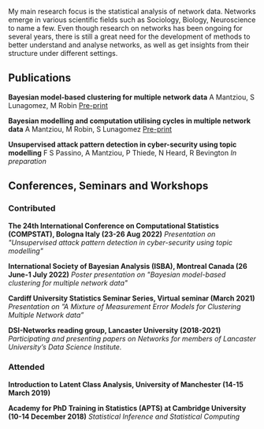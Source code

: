 My main research focus is the statistical analysis of network data. Networks emerge in various scientific fields such as Sociology, Biology, Neuroscience to name a few. Even though research on networks has been ongoing for several years, there is still a great need for the development of methods to better understand and analyse networks, as well as get insights from their structure under different settings. 

## Publications

**Bayesian model-based clustering for multiple network data**
A Mantziou, S Lunagomez, M Robin
[Pre-print](https://arxiv.org/abs/2107.03431)

**Bayesian modelling and computation utilising cycles in multiple network data**
A Mantziou, M Robin, S Lunagomez
[Pre-print](https://arxiv.org/abs/2111.07840)

**Unsupervised attack pattern detection in cyber-security using topic modelling**
F S Passino, A Mantziou, P Thiede, N Heard, R Bevington
*In preparation*

## Conferences, Seminars and Workshops
### Contributed

**The 24th International Conference on Computational Statistics (COMPSTAT), Bologna Italy (23-26 Aug 2022)**
*Presentation on "Unsupervised attack pattern detection in cyber-security using topic modelling"*

**International Society of Bayesian Analysis (ISBA), Montreal Canada (26 June-1 July 2022)**
*Poster presentation on "Bayesian model-based clustering for multiple network data"*

**Cardiff University Statistics Seminar Series, Virtual seminar (March 2021)**
*Presentation on ”A Mixture of Measurement Error Models for Clustering Multiple Network data”*

**DSI-Networks reading group, Lancaster University (2018-2021)** 
*Participating and presenting papers on Networks for members of Lancaster University’s Data Science Institute.*

### Attended

**Introduction to Latent Class Analysis, University of Manchester (14-15 March 2019)**

**Academy for PhD Training in Statistics (APTS) at Cambridge University (10-14 December 2018)**
*Statistical Inference and Statistical Computing*

